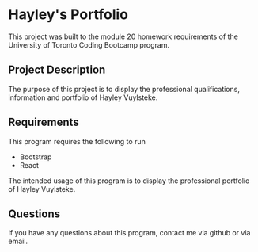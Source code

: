# Hayley's Portfolio
This project was built to the module 20 homework requirements of the University of Toronto Coding Bootcamp program.

## Project Description
The purpose of this project is to display the professional qualifications, information and portfolio of Hayley Vuylsteke.

## Requirements
This program requires the following to run

 - Bootstrap
 - React
 
The intended usage of this program is to display the professional portfolio of Hayley Vuylsteke.

## Questions
If you have any questions about this program, contact me via github or via email.
